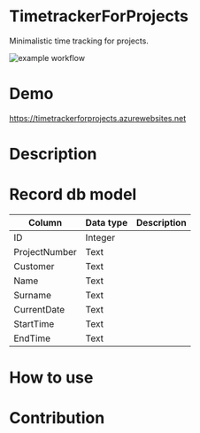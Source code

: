 # TimetrackerForProjects
Minimalistic time tracking for projects.

![example workflow](https://github.com/wickenico/TimetrackerForProjects//actions/workflows/dotnet.yml/badge.svg)

# Demo
https://timetrackerforprojects.azurewebsites.net

# Description

# Record db model

| Column | Data type | Description |
|---|---|---|
| ID  | Integer  |   |  
| ProjectNumber  | Text  |   |   
| Customer  | Text  |   | 
| Name  | Text  |   | 
| Surname  | Text  |   | 
| CurrentDate  | Text   |   | 
| StartTime  | Text   |   | 
| EndTime | Text   |   | 

# How to use

# Contribution
